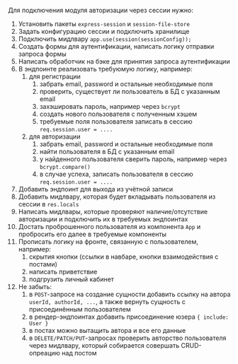 Для подключения модуля авторизации через сессии нужно:

1. Установить пакеты `express-session` и `session-file-store`
2. Задать конфигурацию сессии и подключить хранилище
3. Подключить мидлвару `app.use(session(sessionConfig));`
4. Создать формы для аутентификации, написать логику отправки запроса формы
5. Написать обработчик на бэке для принятия запроса аутентификации
6. В эндпоинте реализовать требуюмую логику, например:
   1. для регистрации
      1. забрать email, password и остальные необходимые поля
      2. проверить, существует ли пользователь в БД с указанным email
      3. захэшировать пароль, например через `bcrypt`
      4. создать нового пользователя с полученным хэшем
      5. требуемые поля пользователя записать в сессию `req.session.user = ....`
   2. для авторизации
      1. забрать email, password и остальные необходимые поля
      2. найти пользователя в БД с указанным email
      3. у найденного пользователя сверить пароль, например через `bcrypt.compare()`
      4. в случае успеха, записать пользователя в сессию `req.session.user = ....`
7. Добавить эндпоинт для выхода из учётной записи
8. Добавить мидлвару, которая будет вкладывать пользователя из сессии в `res.locals`
9. Написать мидлвары, которые проверяют наличие/отсутствие авторизации и подключить их в требуемых эндпоинтах
10. Достать проброшенного пользователя из компонента `App` и пробросить его далее в требуемые компоненты
11. Прописать логику на фронте, связанную с пользователем, например:
    1.  скрытия кнопки (ссылки в навбаре, кнопки взаимодействия с постами)
    2.  написать приветствие
    3.  подгрузить личный кабинет
12. Не забыть:
    1.  в `POST`-запросе на создание сущности добавить cсылку на автора `userId, authorId, ...`, а также вернуть сущность с присоединённым пользователем
    2.  в рендер-эндпоинтах добавить присоединение юзера `{ include: User }`
    3.  в постах можно вытащить автора и все его данные
    4.  в `DELETE/PATCH/PUT`-запросах проверить авторство пользователя через мидлвару, который собирается совершать CRUD-опреацию над постом